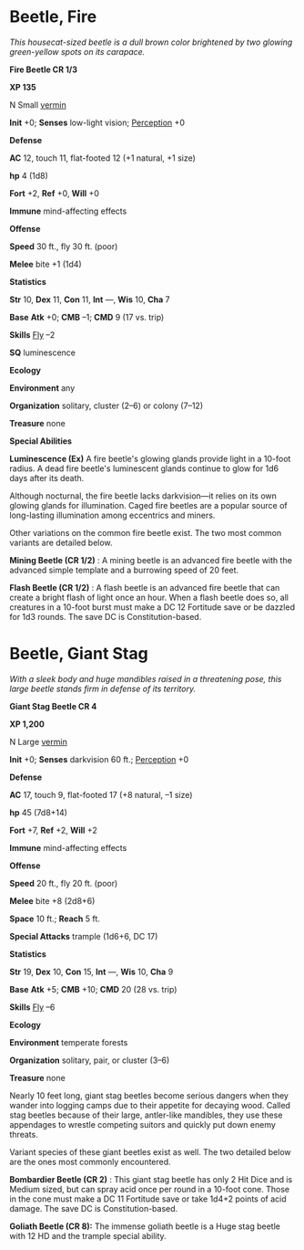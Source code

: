 # Beetle, Fire

_This housecat-sized beetle is a dull brown color brightened by two glowing green-yellow spots on its carapace._

**Fire Beetle CR 1/3**

**XP 135**

N Small [vermin](creatureTypes.md#_vermin)

**Init** +0; **Senses** low-light vision; [Perception](../skills/perception.md#_perception) +0

**Defense**

**AC** 12, touch 11, flat-footed 12 (+1 natural, +1 size)

**hp** 4 (1d8)

**Fort** +2, **Ref** +0, **Will** +0

**Immune** mind-affecting effects

**Offense**

**Speed** 30 ft., fly 30 ft. (poor)

**Melee** bite +1 (1d4)

**Statistics**

**Str** 10, **Dex** 11, **Con** 11, **Int** —, **Wis** 10, **Cha** 7

**Base**  **Atk** +0; **CMB** –1; **CMD** 9 (17 vs. trip)

**Skills** [Fly](../skills/fly.md#_fly) –2

**SQ** luminescence

**Ecology**

**Environment** any

**Organization** solitary, cluster (2–6) or colony (7–12)

**Treasure** none

**Special Abilities**

**Luminescence (Ex)** A fire beetle's glowing glands provide light in a 10-foot radius. A dead fire beetle's luminescent glands continue to glow for 1d6 days after its death.

Although nocturnal, the fire beetle lacks darkvision—it relies on its own glowing glands for illumination. Caged fire beetles are a popular source of long-lasting illumination among eccentrics and miners.

Other variations on the common fire beetle exist. The two most common variants are detailed below.

**Mining Beetle (CR 1/2)** : A mining beetle is an advanced fire beetle with the advanced simple template and a burrowing speed of 20 feet.

**Flash Beetle (CR 1/2)** : A flash beetle is an advanced fire beetle that can create a bright flash of light once an hour. When a flash beetle does so, all creatures in a 10-foot burst must make a DC 12 Fortitude save or be dazzled for 1d3 rounds. The save DC is Constitution-based.

# Beetle, Giant Stag

_With a sleek body and huge mandibles raised in a threatening pose, this large beetle stands firm in defense of its territory._

**Giant Stag Beetle CR 4**

**XP 1,200**

N Large [vermin](creatureTypes.md#_vermin)

**Init** +0; **Senses** darkvision 60 ft.; [Perception](../skills/perception.md#_perception) +0

**Defense**

**AC** 17, touch 9, flat-footed 17 (+8 natural, –1 size)

**hp** 45 (7d8+14)

**Fort** +7, **Ref** +2, **Will** +2

**Immune** mind-affecting effects

**Offense**

**Speed** 20 ft., fly 20 ft. (poor)

**Melee** bite +8 (2d8+6)

**Space** 10 ft.; **Reach** 5 ft.

**Special Attacks** trample (1d6+6, DC 17)

**Statistics**

**Str** 19, **Dex** 10, **Con** 15, **Int** —, **Wis** 10, **Cha** 9

**Base**  **Atk** +5; **CMB** +10; **CMD** 20 (28 vs. trip)

**Skills** [Fly](../skills/fly.md#_fly) –6

**Ecology**

**Environment** temperate forests

**Organization** solitary, pair, or cluster (3–6)

**Treasure** none

Nearly 10 feet long, giant stag beetles become serious dangers when they wander into logging camps due to their appetite for decaying wood. Called stag beetles because of their large, antler-like mandibles, they use these appendages to wrestle competing suitors and quickly put down enemy threats.

Variant species of these giant beetles exist as well. The two detailed below are the ones most commonly encountered.

**Bombardier Beetle (CR 2)** : This giant stag beetle has only 2 Hit Dice and is Medium sized, but can spray acid once per round in a 10-foot cone. Those in the cone must make a DC 11 Fortitude save or take 1d4+2 points of acid damage. The save DC is Constitution-based.

**Goliath Beetle (CR 8):** The immense goliath beetle is a Huge stag beetle with 12 HD and the trample special ability.

